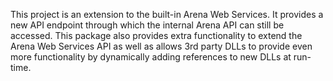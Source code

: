 This project is an extension to the built-in Arena Web Services. It provides a new API endpoint through which the internal Arena API can still be accessed. This package also provides extra functionality to extend the Arena Web Services API as well as allows 3rd party DLLs to provide even more functionality by dynamically adding references to new DLLs at run-time.
